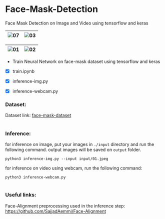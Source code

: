 # Face-Mask-Detection

Face Mask Detection on Image and Video using tensorflow and keras

| ![07](https://github.com/NahidEbrahimian/Face-Mask-Detection/assets/82975802/d33df9bd-770a-4120-afd2-125a63a4580a) | ![03](https://github.com/NahidEbrahimian/Face-Mask-Detection/assets/82975802/4bfcad68-166e-4c4b-84e0-ff4994aa3033) |
| :---:         |     :---:      |

| ![01](https://github.com/NahidEbrahimian/Face-Mask-Detection/assets/82975802/ab79f65b-fb75-4abf-a3ae-cbec63bde8b6) | ![02](https://github.com/NahidEbrahimian/Face-Mask-Detection/assets/82975802/b9ff75f1-fdc4-477b-b25b-8c5dcd0bbe2b) |
| :---:         |     :---:      | 



- Train Neural Network on face-mask dataset using tensorflow and keras

- [x] train.ipynb

- [x] inference-img.py

- [x] inference-webcam.py

### Dataset:

Dataset link: [face-mask-dataset](https://www.kaggle.com/datasets/ashishjangra27/face-mask-12k-images-dataset)

#

### Inference:

for inference on image, put your images in `./input` directory and run the following command. output images will be saved on `output` folder.

```
python3 inference-img.py --input input/01.jpeg

```

for inference on video using webcam, run the following command:

```
python3 inference-webcam.py
```

#

### Useful links:

Face-Alignment preprocessing used in the inference step: https://github.com/SajjadAemmi/Face-Alignment

